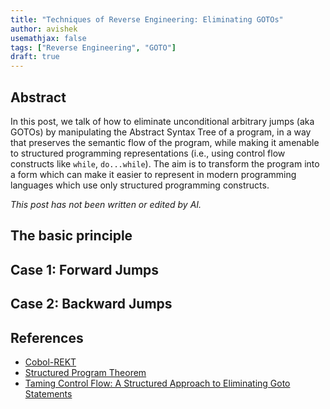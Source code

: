 ```yaml
---
title: "Techniques of Reverse Engineering: Eliminating GOTOs"
author: avishek
usemathjax: false
tags: ["Reverse Engineering", "GOTO"]
draft: true
---
```


## Abstract
In this post, we talk of how to eliminate unconditional arbitrary jumps (aka GOTOs) by manipulating the Abstract Syntax Tree of a program, in a way that preserves the semantic flow of the program, while making it amenable to structured programming representations (i.e., using control flow constructs like ```while```, ```do...while```). The aim is to transform the program into a form which can make it easier to represent in modern programming languages which use only structured programming constructs.

_This post has not been written or edited by AI._

## The basic principle

## Case 1: Forward Jumps

## Case 2: Backward Jumps

## References
- [Cobol-REKT](https://github.com/avishek-sen-gupta/cobol-rekt)
- [Structured Program Theorem](https://en.wikipedia.org/wiki/Structured_program_theorem)
- [Taming Control Flow: A Structured Approach to Eliminating Goto Statements](https://www.researchgate.net/publication/2609386_Taming_Control_Flow_A_Structured_Approach_to_Eliminating_Goto_Statements)
